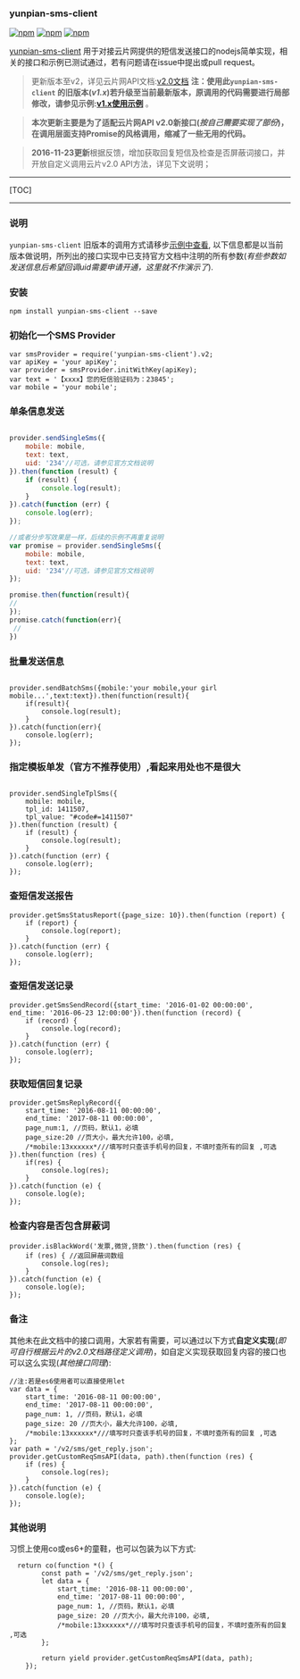 ### yunpian-sms-client
[![npm](https://img.shields.io/npm/v/yunpian-sms-client.svg?style=plastic)](https://npmjs.org/package/yunpian-sms-client) [![npm](https://img.shields.io/npm/dm/yunpian-sms-client.svg?style=plastic)](https://npmjs.org/package/yunpian-sms-client) [![npm](https://img.shields.io/npm/dt/yunpian-sms-client.svg?style=plastic)](https://npmjs.org/package/yunpian-sms-client)

[yunpian-sms-client](https://github.com/CowPanda/yunpian-sms-client) 用于对接云片网提供的短信发送接口的nodejs简单实现，相关的接口和示例已测试通过，若有问题请在issue中提出或pull request。

> 更新版本至v2，详见云片网API文档:[v2.0文档](https://www.yunpian.com/api2.0)
> **注：使用此`yunpian-sms-client` 的旧版本(*v1.x*)若升级至当前最新版本，原调用的代码需要进行局部修改，请参见示例:[v1.x使用示例](https://github.com/CowPanda/yunpian-sms-client/blob/master/example/yunpain-sms-client-v1.js)** 。

> **本次更新主要是为了适配云片网API v2.0新接口(*按自己需要实现了部份*)，在调用层面支持Promise的风格调用，缩减了一些无用的代码。**

> **2016-11-23更新**根据反馈，增加获取回复短信及检查是否屏蔽词接口，并开放自定义调用云片v2.0 API方法，详见下文说明；


---

[TOC]

---

### 说明

`yunpian-sms-client` 旧版本的调用方式请移步[示例中查看](https://github.com/CowPanda/yunpian-sms-client/blob/master/example/yunpain-sms-client-v1.js), 以下信息都是以当前版本做说明，所列出的接口实现中已支持官方文档中注明的所有参数(*有些参数如发送信息后希望回调uid需要申请开通，这里就不作演示了*).

### 安装

    npm install yunpian-sms-client --save

### 初始化一个SMS Provider

```
var smsProvider = require('yunpian-sms-client').v2;
var apiKey = 'your apiKey';
var provider = smsProvider.initWithKey(apiKey);
var text = '【xxxx】您的短信验证码为：23845';
var mobile = 'your mobile';
```

### 单条信息发送
```javascript

provider.sendSingleSms({
    mobile: mobile,
    text: text,
    uid: '234'//可选，请参见官方文档说明
}).then(function (result) {
    if (result) {
        console.log(result);
    }
}).catch(function (err) {
    console.log(err);
});

//或者分步写效果是一样，后续的示例不再重复说明
var promise = provider.sendSingleSms({
    mobile: mobile,
    text: text,
    uid: '234'//可选，请参见官方文档说明
});

promise.then(function(result){
//
});
promise.catch(function(err){
 //
})
```

### 批量发送信息

```

provider.sendBatchSms({mobile:'your mobile,your girl mobile...',text:text}).then(function(result){
    if(result){
        console.log(result);
    }
}).catch(function(err){
    console.log(err);
});

```

### 指定模板单发（官方不推荐使用）,看起来用处也不是很大

```

provider.sendSingleTplSms({
    mobile: mobile,
    tpl_id: 1411507,
    tpl_value: "#code#=1411507"
}).then(function (result) {
    if (result) {
        console.log(result);
    }
}).catch(function (err) {
    console.log(err);
});

```

### 查短信发送报告

```
provider.getSmsStatusReport({page_size: 10}).then(function (report) {
    if (report) {
        console.log(report);
    }
}).catch(function (err) {
    console.log(err);
});
```

### 查短信发送记录

```
provider.getSmsSendRecord({start_time: '2016-01-02 00:00:00', end_time: '2016-06-23 12:00:00'}).then(function (record) {
    if (record) {
        console.log(record);
    }
}).catch(function (err) {
    console.log(err);
});

```

### 获取短信回复记录

```
provider.getSmsReplyRecord({
    start_time: '2016-08-11 00:00:00',
    end_time: '2017-08-11 00:00:00',
    page_num:1, //页码，默认1，必填
    page_size:20 //页大小，最大允许100，必填,
    /*mobile:13xxxxxx*///填写时只查该手机号的回复，不填时查所有的回复 ,可选
}).then(function (res) {
    if(res) {
        console.log(res);
    }
}).catch(function (e) {
    console.log(e);
});

```

### 检查内容是否包含屏蔽词

```
provider.isBlackWord('发票,微贷,贷款').then(function (res) {
    if (res) { //返回屏蔽词数组
        console.log(res);
    }
}).catch(function (e) {
    console.log(e);
});
```

### 备注

其他未在此文档中的接口调用，大家若有需要，可以通过以下方式**自定义实现**(_即可自行根据云片的v2.0文档路径定义调用_)，如自定义实现获取回复内容的接口也可以这么实现(_其他接口同理_):

```
//注:若是es6使用者可以直接使用let
var data = {
    start_time: '2016-08-11 00:00:00',
    end_time: '2017-08-11 00:00:00',
    page_num: 1, //页码，默认1，必填
    page_size: 20 //页大小，最大允许100，必填,
    /*mobile:13xxxxxx*///填写时只查该手机号的回复，不填时查所有的回复 ,可选
};
var path = '/v2/sms/get_reply.json';
provider.getCustomReqSmsAPI(data, path).then(function (res) {
    if (res) {
        console.log(res);
    }
}).catch(function (e) {
    console.log(e);
});

```

### 其他说明

习惯上使用co或es6+的童鞋，也可以包装为以下方式:

```
  return co(function *() {
        const path = '/v2/sms/get_reply.json';
        let data = {
            start_time: '2016-08-11 00:00:00',
            end_time: '2017-08-11 00:00:00',
            page_num: 1, //页码，默认1，必填
            page_size: 20 //页大小，最大允许100，必填,
            /*mobile:13xxxxxx*///填写时只查该手机号的回复，不填时查所有的回复 ,可选
        };

        return yield provider.getCustomReqSmsAPI(data, path);
    });
```


